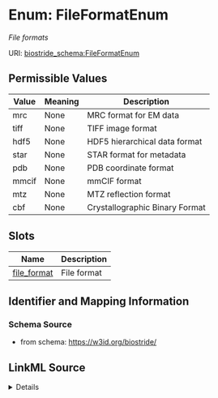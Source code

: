 # Enum: FileFormatEnum 




_File formats_



URI: [biostride_schema:FileFormatEnum](https://w3id.org/biostride/schema/FileFormatEnum)

## Permissible Values

| Value | Meaning | Description |
| --- | --- | --- |
| mrc | None | MRC format for EM data |
| tiff | None | TIFF image format |
| hdf5 | None | HDF5 hierarchical data format |
| star | None | STAR format for metadata |
| pdb | None | PDB coordinate format |
| mmcif | None | mmCIF format |
| mtz | None | MTZ reflection format |
| cbf | None | Crystallographic Binary Format |




## Slots

| Name | Description |
| ---  | --- |
| [file_format](file_format.md) | File format |





## Identifier and Mapping Information






### Schema Source


* from schema: https://w3id.org/biostride/






## LinkML Source

<details>
```yaml
name: FileFormatEnum
description: File formats
from_schema: https://w3id.org/biostride/
rank: 1000
permissible_values:
  mrc:
    text: mrc
    description: MRC format for EM data
  tiff:
    text: tiff
    description: TIFF image format
  hdf5:
    text: hdf5
    description: HDF5 hierarchical data format
  star:
    text: star
    description: STAR format for metadata
  pdb:
    text: pdb
    description: PDB coordinate format
  mmcif:
    text: mmcif
    description: mmCIF format
  mtz:
    text: mtz
    description: MTZ reflection format
  cbf:
    text: cbf
    description: Crystallographic Binary Format

```
</details>